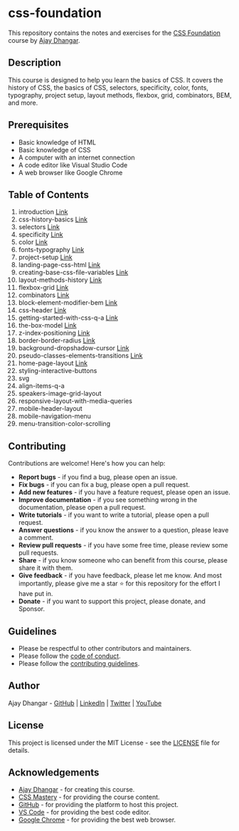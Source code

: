 # css-foundation

This repository contains the notes and exercises for the [CSS Foundation](https://github.com/css3-mastery/css-foundation) course by [Ajay Dhangar](https://github.com/ajay-dhangar).

## Description

This course is designed to help you learn the basics of CSS. It covers the history of CSS, the basics of CSS, selectors, specificity, color, fonts, typography, project setup, layout methods, flexbox, grid, combinators, BEM, and more. 

## Prerequisites

- Basic knowledge of HTML
- Basic knowledge of CSS
- A computer with an internet connection
- A code editor like Visual Studio Code 
- A web browser like Google Chrome


## Table of Contents

1. introduction [Link](./introduction.md)
2. css-history-basics [Link](./css-history-basics.md)
3. selectors [Link](./selectors.md)
4. specificity [Link](./specificity.md)
5. color [Link](./color.md)
6. fonts-typography [Link](./fonts-typography.md)
7. project-setup [Link](./project-setup.md)
8. landing-page-css-html [Link](./landing-page-css-html.md)
9. creating-base-css-file-variables [Link](./creating-base-css-file-variables.md)
10. layout-methods-history [Link](./layout-methods-history.md)
11. flexbox-grid [Link](./flexbox-grid.md)
12. combinators [Link](./combinators.md)
13. block-element-modifier-bem [Link](./block-element-modifier-bem.md)
14. css-header [Link](./css-header.md)
15. getting-started-with-css-q-a [Link](./getting-started-with-css-q-a.md)
16. the-box-model [Link](./the-box-model.md)
17. z-index-positioning [Link](./z-index-positioning.md)
18. border-border-radius [Link](./border-border-radius.md)
19. background-dropshadow-cursor [Link](./background-dropshadow-cursor.md)
20. pseudo-classes-elements-transitions [Link](./pseudo-classes-elements-transitions.md)
21. home-page-layout [Link](./home-page-layout.md)
22. styling-interactive-buttons
23. svg
24. align-items-q-a
25. speakers-image-grid-layout
26. responsive-layout-with-media-queries
27. mobile-header-layout
28. mobile-navigation-menu
29. menu-transition-color-scrolling


## Contributing 

Contributions are welcome! Here's how you can help:

- **Report bugs** - if you find a bug, please open an issue.
- **Fix bugs** - if you can fix a bug, please open a pull request.
- **Add new features** - if you have a feature request, please open an issue.
- **Improve documentation** - if you see something wrong in the documentation, please open a pull request.
- **Write tutorials** - if you want to write a tutorial, please open a pull request.
- **Answer questions** - if you know the answer to a question, please leave a comment.
- **Review pull requests** - if you have some free time, please review some pull requests.
- **Share** - if you know someone who can benefit from this course, please share it with them.
- **Give feedback** - if you have feedback, please let me know. And most importantly, please give me a star ⭐️ for this  repository for the effort I have put in.
- **Donate** - if you want to support this project, please donate, and Sponsor.


## Guidelines

- Please be respectful to other contributors and maintainers. 
- Please follow the [code of conduct](#).
- Please follow the [contributing guidelines](#).

## Author 

Ajay Dhangar - [GitHub](https://github.com/ajay-dhangar) | [LinkedIn](https://www.linkedin.com/in/ajay-dhangar/) | [Twitter](https://twitter.com/CodesWithAjay) | [YouTube](https://www.youtube.com/@ajay-dhangar) 

## License 

This project is licensed under the MIT License - see the [LICENSE](#) file for details.

## Acknowledgements

- [Ajay Dhangar](https://github.com/ajay-dhangar) - for creating this course. 
- [CSS Mastery](https://github.com/css3-mastery) - for providing the course content.
- [GitHub](https://github.com) - for providing the platform to host this project.
- [VS Code](https://code.visualstudio.com) - for providing the best code editor.
- [Google Chrome](https://www.google.com/chrome/) - for providing the best web browser.